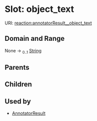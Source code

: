 
# Slot: object_text




URI: [reaction:annotatorResult__object_text](http://w3id.org/ontogpt/reaction/annotatorResult__object_text)


## Domain and Range

None &#8594;  <sub>0..1</sub> [String](types/String.md)

## Parents


## Children


## Used by

 * [AnnotatorResult](AnnotatorResult.md)
